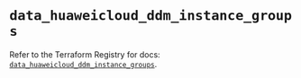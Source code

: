 # `data_huaweicloud_ddm_instance_groups`

Refer to the Terraform Registry for docs: [`data_huaweicloud_ddm_instance_groups`](https://registry.terraform.io/providers/huaweicloud/huaweicloud/1.71.1/docs/data-sources/ddm_instance_groups).
